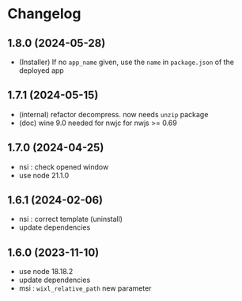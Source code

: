 # Changelog

## 1.8.0 (2024-05-28)

- (Installer) If no `app_name` given, use the `name` in `package.json` of the deployed app

## 1.7.1 (2024-05-15)

- (internal) refactor decompress. now needs `unzip` package
- (doc) wine 9.0 needed for nwjc for nwjs >= 0.69 

## 1.7.0 (2024-04-25)

- nsi : check opened window
- use node 21.1.0

## 1.6.1 (2024-02-06)

- nsi : correct template (uninstall)
- update dependencies

## 1.6.0 (2023-11-10)

- use node 18.18.2
- update dependencies
- msi : `wixl_relative_path` new parameter
